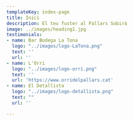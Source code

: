 ```yaml
---
templateKey: index-page
title: Inici
description: El teu fuster al Pallars Sobirà
image: ../images/heading1.jpg
testimonials:
- name: Bar Bodega La Tona
  logo: "../images/logo-LaTona.png"
  text: ''
  url: ''
- name: L'Orri
  logo: "../images/logo-orri.png"
  text: ''
  url: 'https://www.orridelpallars.cat'
- name: El Detallista
  logo: "../images/logo-detallista.png"
  text: ""
  url: ''

---
```

